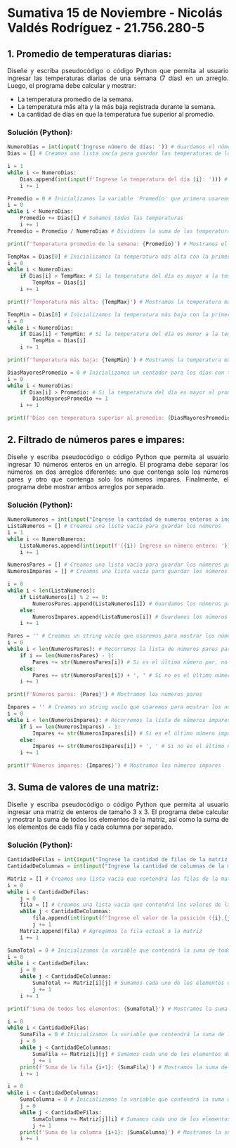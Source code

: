 # Sumativa 15 de Noviembre - Nicolás Valdés Rodríguez - 21.756.280-5
## 1. Promedio de temperaturas diarias:
<p style="text-align: justify;">
Diseñe y escriba pseudocódigo o código Python que permita al usuario ingresar las temperaturas diarias de una semana (7 días) en un arreglo. Luego, el programa debe calcular y mostrar:
</p>

- La temperatura promedio de la semana.
- La temperatura más alta y la más baja registrada durante la semana.
- La cantidad de días en que la temperatura fue superior al promedio.

### Solución (Python):
```python
NumeroDias = int(input('Ingrese número de días: ')) # Guardamos el número de días.
Dias = [] # Creamos una lista vacía para guardar las temperaturas de los días

i = 1
while i <= NumeroDias:
    Dias.append(int(input(f'Ingrese la temperatura del día {i}: '))) # Guardamos la temperatura de cada día en la lista
    i += 1

Promedio = 0 # Inicializamos la variable 'Promedio' que primero usaremos para guardar la suma de las temperaturas
i = 0
while i < NumeroDias:
    Promedio += Dias[i] # Sumamos todas las temperaturas
    i += 1
Promedio = Promedio / NumeroDias # Dividimos la suma de las temperaturas entre el número de días para obtener el promedio

print(f'Temperatura promedio de la semana: {Promedio}') # Mostramos el promedio de las temperaturas

TempMax = Dias[0] # Inicializamos la temperatura más alta con la primera temperatura
i = 0
while i < NumeroDias:
    if Dias[i] > TempMax: # Si la temperatura del día es mayor a la temperatura más alta, se guarda la nueva temperatura
        TempMax = Dias[i]
    i += 1

print(f'Temperatura más alta: {TempMax}') # Mostramos la temperatura más alta

TempMin = Dias[0] # Inicializamos la temperatura más baja con la primera temperatura
i = 0
while i < NumeroDias:
    if Dias[i] < TempMin: # Si la temperatura del día es menor a la temperatura más baja, se guarda la nueva temperatura
        TempMin = Dias[i]
    i += 1

print(f'Temperatura más baja: {TempMin}') # Mostramos la temperatura más baja

DiasMayoresPromedio = 0 # Inicializamos un contador para los días con temperatura superior al promedio
i = 0
while i < NumeroDias:
    if Dias[i] > Promedio: # Si la temperatura del día es mayor al promedio se suma 1 al contador
        DiasMayoresPromedio += 1
    i += 1

print(f'Días con temperatura superior al promedio: {DiasMayoresPromedio}') # Mostramos el número de días con temperatura superior al promedio
```

## 2. Filtrado de números pares e impares:
<p style="text-align: justify;">
Diseñe y escriba pseudocódigo o código Python que permita al usuario ingresar 10 números enteros en un arreglo. El programa debe separar los números en dos arreglos diferentes: uno que contenga solo los números pares y otro que contenga solo los números impares. Finalmente, el programa debe mostrar ambos arreglos por separado.
</p>

### Solución (Python):
```python
NumeroNumeros = int(input("Ingrese la cantidad de numeros enteros a ingresar: ")) # Guardamos la cantidad de números que se van a ingresar
ListaNumeros = [] # Creamos una lista vacía para guardar los números
i = 1
while i <= NumeroNumeros:
    ListaNumeros.append(int(input(f'({i}) Ingrese un número entero: '))) # Guardamos los números en la lista
    i += 1

NumerosPares = [] # Creamos una lista vacía para guardar los números pares
NumerosImpares = [] # Creamos una lista vacía para guardar los números impares

i = 0
while i < len(ListaNumeros):
    if ListaNumeros[i] % 2 == 0:
        NumerosPares.append(ListaNumeros[i]) # Guardamos los números pares en la lista de números pares
    else:
        NumerosImpares.append(ListaNumeros[i]) # Guardamos los números impares en la lista de números impares
    i += 1

Pares = '' # Creamos un string vacío que usaremos para mostrar los números pares
i = 0
while i < len(NumerosPares): # Recorremos la lista de números pares para agregarlos al string
    if i == len(NumerosPares) - 1:
        Pares += str(NumerosPares[i]) # Si es el último número par, no se agrega la coma
    else:
        Pares += str(NumerosPares[i]) + ', ' # Si no es el último número par, se agrega la coma
    i += 1

print(f'Números pares: {Pares}') # Mostramos los números pares

Impares = '' # Creamos un string vacío que usaremos para mostrar los números impares
i = 0
while i < len(NumerosImpares): # Recorremos la lista de números impares para agregarlos al string
    if i == len(NumerosImpares) - 1:
        Impares += str(NumerosImpares[i]) # Si es el último número impar, no se agrega la coma
    else:
        Impares += str(NumerosImpares[i]) + ', ' # Si no es el último número impar, se agrega la coma
    i += 1

print(f'Números impares: {Impares}') # Mostramos los números impares
```

## 3. Suma de valores de una matriz:
<p style="text-align: justify;">
Diseñe y escriba pseudocódigo o código Python que permita al usuario ingresar una matriz de enteros de tamaño 3 x 3. El programa debe calcular y mostrar la suma de todos los elementos de la matriz, así como la suma de los elementos de cada fila y cada columna por separado.
</p>

### Solución (Python):
```python
CantidadDeFilas = int(input("Ingrese la cantidad de filas de la matriz: ")) # Guardamos la cantidad de filas de la matriz
CantidadDeColumnas = int(input("Ingrese la cantidad de columnas de la matriz: ")) # Guardamos la cantidad de columnas de la matriz

Matriz = [] # Creamos una lista vacía que contendrá las filas de la matriz
i = 0
while i < CantidadDeFilas:
    j = 0
    fila = [] # Creamos una lista vacía que contendrá los valores de la fila actual
    while j < CantidadDeColumnas:
        fila.append(int(input(f"Ingrese el valor de la posición ({i},{j}): "))) # Guardamos los valores de la fila actual
        j += 1
    Matriz.append(fila) # Agregamos la fila actual a la matriz
    i += 1

SumaTotal = 0 # Inicializamos la variable que contendrá la suma de todos los elementos de la matriz
i = 0
while i < CantidadDeFilas:
    j = 0
    while j < CantidadDeColumnas:
        SumaTotal += Matriz[i][j] # Sumamos cada uno de los elementos de la matriz
        j += 1
    i += 1

print(f'Suma de todos los elementos: {SumaTotal}') # Mostramos la suma de todos los elementos de la matriz

i = 0
while i < CantidadDeFilas:
    SumaFila = 0 # Inicializamos la variable que contendrá la suma de los elementos de la fila actual
    j = 0
    while j < CantidadDeColumnas:
        SumaFila += Matriz[i][j] # Sumamos cada uno de los elementos de la fila actual
        j += 1
    print(f'Suma de la fila {i+1}: {SumaFila}') # Mostramos la suma de los elementos de la fila actual
    i += 1

i = 0
while i < CantidadDeColumnas:
    SumaColumna = 0 # Inicializamos la variable que contendrá la suma de los elementos de la columna actual
    j = 0
    while j < CantidadDeFilas:
        SumaColumna += Matriz[j][i] # Sumamos cada uno de los elementos de la columna actual
        j += 1
    print(f'Suma de la columna {i+1}: {SumaColumna}') # Mostramos la suma de los elementos de la columna actual
    i += 1
```
